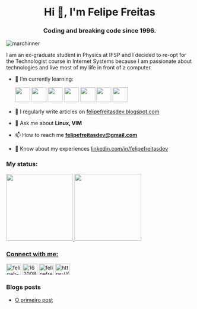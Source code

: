 <h1 align="center">Hi 👋, I'm Felipe Freitas</h1>
<h3 align="center">Coding and breaking code since 1996.</h3>

<p align="left"> <img src="https://komarev.com/ghpvc/?username=marchinner&label=Profile%20views&color=0e75b6&style=flat" alt="marchinner" /> </p>

I am an ex-graduate student in Physics at IFSP and I decided to re-opt for the Technologist course in Internet Systems because I am passionate about technologies and live most of my life in front of a computer.

- 🌱 I’m currently learning:

   <img src="https://cdn.jsdelivr.net/gh/devicons/devicon/icons/git/git-original.svg" width="40" height="40"/> <img src="https://cdn.jsdelivr.net/gh/devicons/devicon/icons/c/c-original.svg" width="40" height="40"/> <img src="https://cdn.jsdelivr.net/gh/devicons/devicon/icons/cplusplus/cplusplus-original.svg" width="40" height="40"/>  <img src="https://cdn.jsdelivr.net/gh/devicons/devicon/icons/java/java-original.svg" width="40" height="40"/> <img src="https://cdn.jsdelivr.net/gh/devicons/devicon/icons/javascript/javascript-original.svg" width="40" height="40"/> <img src="https://cdn.jsdelivr.net/gh/devicons/devicon/icons/html5/html5-original.svg" width="40" height="40"/> <img src="https://cdn.jsdelivr.net/gh/devicons/devicon/icons/css3/css3-original.svg" width="40" height="40"/>

- 📝 I regularly write articles on [felipefreitasdev.blogspot.com](https://felipefreitasdev.blogspot.com)

- 💬 Ask me about **Linux, VIM**

- 📫 How to reach me **felipefreitasdev@gmail.com**

- 📄 Know about my experiences [linkedin.com/in/felipefreitasdev](linkedin.com/in/felipefreitasdev)


### My status:
<div>
<a href="https://github.com/Marchinner">
<img height="180em" src="https://github-readme-stats.vercel.app/api/top-langs/?username=Marchinner&layout=compact&langs_count=7&theme=dracula"/>
<img height="180em" src="https://github-readme-stats.vercel.app/api?username=Marchinner&show_icons=true&theme=dracula&include_all_commits=true&count_private=true"/>
</div>

<h3 align="left">Connect with me:</h3>
<p align="left">
<a href="https://linkedin.com/in/felipeb-freitas" target="blank"><img align="center" src="https://raw.githubusercontent.com/rahuldkjain/github-profile-readme-generator/master/src/images/icons/Social/linked-in-alt.svg" alt="felipeb-freitas" height="30" width="40" /></a>
<a href="https://stackoverflow.com/users/16200899" target="blank"><img align="center" src="https://raw.githubusercontent.com/rahuldkjain/github-profile-readme-generator/master/src/images/icons/Social/stack-overflow.svg" alt="16200899" height="30" width="40" /></a>
<a href="https://instagram.com/felipefreitas.dev" target="blank"><img align="center" src="https://raw.githubusercontent.com/rahuldkjain/github-profile-readme-generator/master/src/images/icons/Social/instagram.svg" alt="felipefreitas.dev" height="30" width="40" /></a>
<a href="https://felipefreitas.hashnode.dev/rss.xml" target="blank"><img align="center" src="https://raw.githubusercontent.com/rahuldkjain/github-profile-readme-generator/master/src/images/icons/Social/rss.svg" alt="https://felipefreitas.hashnode.dev/rss.xml" height="30" width="40" /></a>
</p>
  
### Blogs posts
<!-- BLOG-POST-LIST:START -->
- [O primeiro post](https://felipefreitas.hashnode.dev/o-primeiro-post)
<!-- BLOG-POST-LIST:END -->
